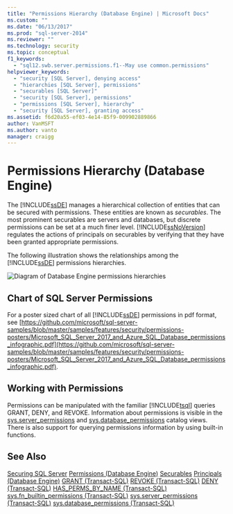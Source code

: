 ```yaml
---
title: "Permissions Hierarchy (Database Engine) | Microsoft Docs"
ms.custom: ""
ms.date: "06/13/2017"
ms.prod: "sql-server-2014"
ms.reviewer: ""
ms.technology: security
ms.topic: conceptual
f1_keywords: 
  - "sql12.swb.server.permissions.f1--May use common.permissions"
helpviewer_keywords: 
  - "security [SQL Server], denying access"
  - "hierarchies [SQL Server], permissions"
  - "securables [SQL Server]"
  - "security [SQL Server], permissions"
  - "permissions [SQL Server], hierarchy"
  - "security [SQL Server], granting access"
ms.assetid: f6d20a55-ef03-4e14-85f9-009902889866
author: VanMSFT
ms.author: vanto
manager: craigg
---
```

# Permissions Hierarchy (Database Engine)
  The [!INCLUDE[ssDE](../../../includes/ssde-md.md)] manages a hierarchical collection of entities that can be secured with permissions. These entities are known as *securables*. The most prominent securables are servers and databases, but discrete permissions can be set at a much finer level. [!INCLUDE[ssNoVersion](../../includes/ssnoversion-md.md)] regulates the actions of principals on securables by verifying that they have been granted appropriate permissions.

 The following illustration shows the relationships among the [!INCLUDE[ssDE](../../../includes/ssde-md.md)] permissions hierarchies.

 ![Diagram of Database Engine permissions hierarchies](../../database-engine/media/wj-security-layers.gif "Diagram of Database Engine permissions hierarchies")

## Chart of SQL Server Permissions
 For a poster sized chart of all [!INCLUDE[ssDE](../../../includes/ssde-md.md)] permissions in pdf format, see [https://github.com/microsoft/sql-server-samples/blob/master/samples/features/security/permissions-posters/Microsoft_SQL_Server_2017_and_Azure_SQL_Database_permissions_infographic.pdf](https://github.com/microsoft/sql-server-samples/blob/master/samples/features/security/permissions-posters/Microsoft_SQL_Server_2017_and_Azure_SQL_Database_permissions_infographic.pdf).

## Working with Permissions
 Permissions can be manipulated with the familiar [!INCLUDE[tsql](../../includes/tsql-md.md)] queries GRANT, DENY, and REVOKE. Information about permissions is visible in the [sys.server_permissions](/sql/relational-databases/system-catalog-views/sys-server-permissions-transact-sql) and [sys.database_permissions](/sql/relational-databases/system-catalog-views/sys-database-permissions-transact-sql) catalog views. There is also support for querying permissions information by using built-in functions.

## See Also
 [Securing SQL Server](securing-sql-server.md) 
 [Permissions &#40;Database Engine&#41;](permissions-database-engine.md) 
 [Securables](securables.md) 
 [Principals &#40;Database Engine&#41;](authentication-access/principals-database-engine.md) 
 [GRANT &#40;Transact-SQL&#41;](/sql/t-sql/statements/grant-transact-sql) 
 [REVOKE &#40;Transact-SQL&#41;](/sql/t-sql/statements/revoke-transact-sql) 
 [DENY &#40;Transact-SQL&#41;](/sql/t-sql/statements/deny-transact-sql) 
 [HAS_PERMS_BY_NAME &#40;Transact-SQL&#41;](/sql/t-sql/functions/has-perms-by-name-transact-sql) 
 [sys.fn_builtin_permissions &#40;Transact-SQL&#41;](/sql/relational-databases/system-functions/sys-fn-builtin-permissions-transact-sql) 
 [sys.server_permissions &#40;Transact-SQL&#41;](/sql/relational-databases/system-catalog-views/sys-server-permissions-transact-sql) 
 [sys.database_permissions &#40;Transact-SQL&#41;](/sql/relational-databases/system-catalog-views/sys-database-permissions-transact-sql)


